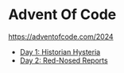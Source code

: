 # Advent Of Code

https://adventofcode.com/2024

- [Day 1: Historian Hysteria](./01/)
- [Day 2: Red-Nosed Reports](./02/)
